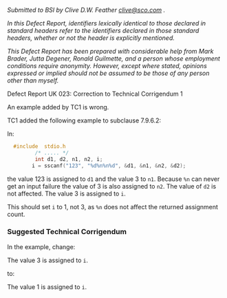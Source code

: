 *Submitted to BSI by Clive D.W. Feather clive@sco.com .*

*In this Defect Report, identifiers lexically identical to those declared in
standard headers refer to the identifiers declared in those standard headers,
whether or not the header is explicitly mentioned.*

*This Defect Report has been prepared with considerable help from Mark Brader,
Jutta Degener, Ronald Guilmette, and a person whose employment conditions
require anonymity. However, except where stated, opinions expressed or implied
should not be assumed to be those of any person other than myself.*

Defect Report UK 023: Correction to Technical Corrigendum 1

An example added by TC1 is wrong.

TC1 added the following example to subclause 7.9.6.2:

In:

```c
  #include  stdio.h
         /* ..... */
         int d1, d2, n1, n2, i;
        i = sscanf("123", "%d%n%n%d", &d1, &n1, &n2, &d2);
```

the value 123 is assigned to `d1` and the value 3 to `n1`. Because `%n` can
never get an input failure the value of 3 is also assigned to `n2`. The value of
`d2` is not affected. The value 3 is assigned to `i`.

This should set `i` to 1, not 3, as `%n` does not affect the returned assignment
count.

### Suggested Technical Corrigendum

In the example, change:

The value 3 is assigned to `i`.

to:

The value 1 is assigned to `i`.
